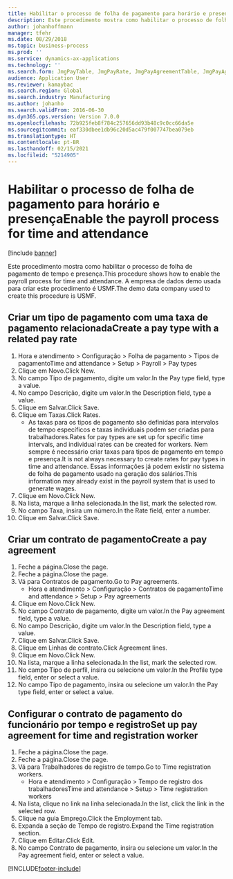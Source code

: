 ```yaml
---
title: Habilitar o processo de folha de pagamento para horário e presença
description: Este procedimento mostra como habilitar o processo de folha de pagamento de tempo e presença.
author: johanhoffmann
manager: tfehr
ms.date: 08/29/2018
ms.topic: business-process
ms.prod: ''
ms.service: dynamics-ax-applications
ms.technology: ''
ms.search.form: JmgPayTable, JmgPayRate, JmgPayAgreementTable, JmgPayAgreementLine, HcmWorker
audience: Application User
ms.reviewer: kamaybac
ms.search.region: Global
ms.search.industry: Manufacturing
ms.author: johanho
ms.search.validFrom: 2016-06-30
ms.dyn365.ops.version: Version 7.0.0
ms.openlocfilehash: 72b925feb8f784c257656dd93b48c9c0cc66da5e
ms.sourcegitcommit: eaf330dbee1db96c20d5ac479f007747bea079eb
ms.translationtype: HT
ms.contentlocale: pt-BR
ms.lasthandoff: 02/15/2021
ms.locfileid: "5214905"
---
```

# <a name="enable-the-payroll-process-for-time-and-attendance"></a><span data-ttu-id="dc40b-103">Habilitar o processo de folha de pagamento para horário e presença</span><span class="sxs-lookup"><span data-stu-id="dc40b-103">Enable the payroll process for time and attendance</span></span>

[!include [banner](../../includes/banner.md)]

<span data-ttu-id="dc40b-104">Este procedimento mostra como habilitar o processo de folha de pagamento de tempo e presença.</span><span class="sxs-lookup"><span data-stu-id="dc40b-104">This procedure shows how to enable the payroll process for time and attendance.</span></span> <span data-ttu-id="dc40b-105">A empresa de dados demo usada para criar este procedimento é USMF.</span><span class="sxs-lookup"><span data-stu-id="dc40b-105">The demo data company used to create this procedure is USMF.</span></span>


## <a name="create-a-pay-type-with-a-related-pay-rate"></a><span data-ttu-id="dc40b-106">Criar um tipo de pagamento com uma taxa de pagamento relacionada</span><span class="sxs-lookup"><span data-stu-id="dc40b-106">Create a pay type with a related pay rate</span></span>
1. <span data-ttu-id="dc40b-107">Hora e atendimento > Configuração > Folha de pagamento > Tipos de pagamento</span><span class="sxs-lookup"><span data-stu-id="dc40b-107">Time and attendance > Setup > Payroll > Pay types</span></span>
2. <span data-ttu-id="dc40b-108">Clique em Novo.</span><span class="sxs-lookup"><span data-stu-id="dc40b-108">Click New.</span></span>
3. <span data-ttu-id="dc40b-109">No campo Tipo de pagamento, digite um valor.</span><span class="sxs-lookup"><span data-stu-id="dc40b-109">In the Pay type field, type a value.</span></span>
4. <span data-ttu-id="dc40b-110">No campo Descrição, digite um valor.</span><span class="sxs-lookup"><span data-stu-id="dc40b-110">In the Description field, type a value.</span></span>
5. <span data-ttu-id="dc40b-111">Clique em Salvar.</span><span class="sxs-lookup"><span data-stu-id="dc40b-111">Click Save.</span></span>
6. <span data-ttu-id="dc40b-112">Clique em Taxas.</span><span class="sxs-lookup"><span data-stu-id="dc40b-112">Click Rates.</span></span>
    * <span data-ttu-id="dc40b-113">As taxas para os tipos de pagamento são definidas para intervalos de tempo específicos e taxas individuais podem ser criadas para trabalhadores.</span><span class="sxs-lookup"><span data-stu-id="dc40b-113">Rates for pay types are set up for specific time intervals, and individual rates can be created for workers.</span></span> <span data-ttu-id="dc40b-114">Nem sempre é necessário criar taxas para tipos de pagamento em tempo e presença.</span><span class="sxs-lookup"><span data-stu-id="dc40b-114">It is not always necessary to create rates for pay types in time and attendance.</span></span> <span data-ttu-id="dc40b-115">Essas informações já podem existir no sistema de folha de pagamento usado na geração dos salários.</span><span class="sxs-lookup"><span data-stu-id="dc40b-115">This information may already exist in the payroll system that is used to generate wages.</span></span>  
7. <span data-ttu-id="dc40b-116">Clique em Novo.</span><span class="sxs-lookup"><span data-stu-id="dc40b-116">Click New.</span></span>
8. <span data-ttu-id="dc40b-117">Na lista, marque a linha selecionada.</span><span class="sxs-lookup"><span data-stu-id="dc40b-117">In the list, mark the selected row.</span></span>
9. <span data-ttu-id="dc40b-118">No campo Taxa, insira um número.</span><span class="sxs-lookup"><span data-stu-id="dc40b-118">In the Rate field, enter a number.</span></span>
10. <span data-ttu-id="dc40b-119">Clique em Salvar.</span><span class="sxs-lookup"><span data-stu-id="dc40b-119">Click Save.</span></span>

## <a name="create-a-pay-agreement"></a><span data-ttu-id="dc40b-120">Criar um contrato de pagamento</span><span class="sxs-lookup"><span data-stu-id="dc40b-120">Create a pay agreement</span></span>
1. <span data-ttu-id="dc40b-121">Feche a página.</span><span class="sxs-lookup"><span data-stu-id="dc40b-121">Close the page.</span></span>
2. <span data-ttu-id="dc40b-122">Feche a página.</span><span class="sxs-lookup"><span data-stu-id="dc40b-122">Close the page.</span></span>
3. <span data-ttu-id="dc40b-123">Vá para Contratos de pagamento.</span><span class="sxs-lookup"><span data-stu-id="dc40b-123">Go to Pay agreements.</span></span>
    * <span data-ttu-id="dc40b-124">Hora e atendimento > Configuração > Contratos de pagamento</span><span class="sxs-lookup"><span data-stu-id="dc40b-124">Time and attendance > Setup > Pay agreements</span></span>  
4. <span data-ttu-id="dc40b-125">Clique em Novo.</span><span class="sxs-lookup"><span data-stu-id="dc40b-125">Click New.</span></span>
5. <span data-ttu-id="dc40b-126">No campo Contrato de pagamento, digite um valor.</span><span class="sxs-lookup"><span data-stu-id="dc40b-126">In the Pay agreement field, type a value.</span></span>
6. <span data-ttu-id="dc40b-127">No campo Descrição, digite um valor.</span><span class="sxs-lookup"><span data-stu-id="dc40b-127">In the Description field, type a value.</span></span>
7. <span data-ttu-id="dc40b-128">Clique em Salvar.</span><span class="sxs-lookup"><span data-stu-id="dc40b-128">Click Save.</span></span>
8. <span data-ttu-id="dc40b-129">Clique em Linhas de contrato.</span><span class="sxs-lookup"><span data-stu-id="dc40b-129">Click Agreement lines.</span></span>
9. <span data-ttu-id="dc40b-130">Clique em Novo.</span><span class="sxs-lookup"><span data-stu-id="dc40b-130">Click New.</span></span>
10. <span data-ttu-id="dc40b-131">Na lista, marque a linha selecionada.</span><span class="sxs-lookup"><span data-stu-id="dc40b-131">In the list, mark the selected row.</span></span>
11. <span data-ttu-id="dc40b-132">No campo Tipo de perfil, insira ou selecione um valor.</span><span class="sxs-lookup"><span data-stu-id="dc40b-132">In the Profile type field, enter or select a value.</span></span>
12. <span data-ttu-id="dc40b-133">No campo Tipo de pagamento, insira ou selecione um valor.</span><span class="sxs-lookup"><span data-stu-id="dc40b-133">In the Pay type field, enter or select a value.</span></span>

## <a name="set-up-pay-agreement-for-time-and-registration-worker"></a><span data-ttu-id="dc40b-134">Configurar o contrato de pagamento do funcionário por tempo e registro</span><span class="sxs-lookup"><span data-stu-id="dc40b-134">Set up pay agreement for time and registration worker</span></span>
1. <span data-ttu-id="dc40b-135">Feche a página.</span><span class="sxs-lookup"><span data-stu-id="dc40b-135">Close the page.</span></span>
2. <span data-ttu-id="dc40b-136">Feche a página.</span><span class="sxs-lookup"><span data-stu-id="dc40b-136">Close the page.</span></span>
3. <span data-ttu-id="dc40b-137">Vá para Trabalhadores de registro de tempo.</span><span class="sxs-lookup"><span data-stu-id="dc40b-137">Go to Time registration workers.</span></span>
    * <span data-ttu-id="dc40b-138">Hora e atendimento > Configuração > Tempo de registro dos trabalhadores</span><span class="sxs-lookup"><span data-stu-id="dc40b-138">Time and attendance > Setup > Time registration workers</span></span>  
4. <span data-ttu-id="dc40b-139">Na lista, clique no link na linha selecionada.</span><span class="sxs-lookup"><span data-stu-id="dc40b-139">In the list, click the link in the selected row.</span></span>
5. <span data-ttu-id="dc40b-140">Clique na guia Emprego.</span><span class="sxs-lookup"><span data-stu-id="dc40b-140">Click the Employment tab.</span></span>
6. <span data-ttu-id="dc40b-141">Expanda a seção de Tempo de registro.</span><span class="sxs-lookup"><span data-stu-id="dc40b-141">Expand the Time registration section.</span></span>
7. <span data-ttu-id="dc40b-142">Clique em Editar.</span><span class="sxs-lookup"><span data-stu-id="dc40b-142">Click Edit.</span></span>
8. <span data-ttu-id="dc40b-143">No campo Contrato de pagamento, insira ou selecione um valor.</span><span class="sxs-lookup"><span data-stu-id="dc40b-143">In the Pay agreement field, enter or select a value.</span></span>



[!INCLUDE[footer-include](../../../includes/footer-banner.md)]